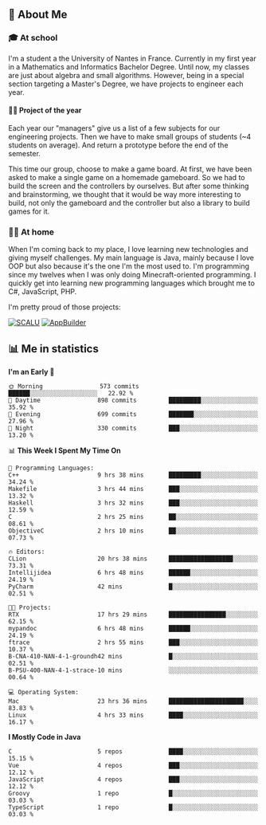 ## 👀 About Me

### 🎓 At school

I'm a student a the University of Nantes in France. Currently in my first year in a Mathematics and Informatics Bachelor Degree. Until now, my classes are just about algebra and small algorithms. However, being in a special section targeting a Master's Degree, we have projects to engineer each year. 

#### 🔧🔬 Project of the year

Each year our "managers" give us a list of a few subjects for our engineering projects. Then we have to make small groups of students (~4 students on average). And return a prototype before the end of the semester.

This time our group, choose to make a game board. At first, we have been asked to make a single game on a homemade gameboard. So we had to build the screen and the controllers by ourselves. 
But after some thinking and brainstorming, we thought that it would be way more interesting to build, not only the gameboard and the controller but also a library to build games for it.

### 👨‍💻 At home

When I'm coming back to my place, I love learning new technologies and giving myself challenges. My main language is Java, mainly because I love OOP but also because it's the one I'm the most used to. I'm programming since my twelves when I was only doing Minecraft-oriented programming.  I quickly get into learning new programming languages which brought me to C#, JavaScript, PHP. 

I'm pretty proud of those projects:

[![SCALU](https://github-readme-stats.vercel.app/api/pin?username=renardfute&repo=SCALU)](https://github.com/renardfute/scalu)
[![AppBuilder](https://github-readme-stats.vercel.app/api/pin?username=pulsedev2&repo=AppBuilder)](https://github.com/pulsedev2/AppBuilder)

## 📊 Me in statistics
<!--START_SECTION:waka-->
**I'm an Early 🐤** 

```text
🌞 Morning                573 commits         ██████░░░░░░░░░░░░░░░░░░░   22.92 % 
🌆 Daytime                898 commits         █████████░░░░░░░░░░░░░░░░   35.92 % 
🌃 Evening                699 commits         ███████░░░░░░░░░░░░░░░░░░   27.96 % 
🌙 Night                  330 commits         ███░░░░░░░░░░░░░░░░░░░░░░   13.20 % 
```


📊 **This Week I Spent My Time On** 

```text
💬 Programming Languages: 
C++                      9 hrs 38 mins       █████████░░░░░░░░░░░░░░░░   34.24 % 
Makefile                 3 hrs 44 mins       ███░░░░░░░░░░░░░░░░░░░░░░   13.32 % 
Haskell                  3 hrs 32 mins       ███░░░░░░░░░░░░░░░░░░░░░░   12.59 % 
C                        2 hrs 25 mins       ██░░░░░░░░░░░░░░░░░░░░░░░   08.61 % 
ObjectiveC               2 hrs 10 mins       ██░░░░░░░░░░░░░░░░░░░░░░░   07.73 % 

🔥 Editors: 
CLion                    20 hrs 38 mins      ██████████████████░░░░░░░   73.31 % 
Intellijidea             6 hrs 48 mins       ██████░░░░░░░░░░░░░░░░░░░   24.19 % 
PyCharm                  42 mins             █░░░░░░░░░░░░░░░░░░░░░░░░   02.51 % 

🐱‍💻 Projects: 
RTX                      17 hrs 29 mins      ████████████████░░░░░░░░░   62.15 % 
mypandoc                 6 hrs 48 mins       ██████░░░░░░░░░░░░░░░░░░░   24.19 % 
ftrace                   2 hrs 55 mins       ███░░░░░░░░░░░░░░░░░░░░░░   10.37 % 
B-CNA-410-NAN-4-1-groundh42 mins             █░░░░░░░░░░░░░░░░░░░░░░░░   02.51 % 
B-PSU-400-NAN-4-1-strace-10 mins             ░░░░░░░░░░░░░░░░░░░░░░░░░   00.64 % 

💻 Operating System: 
Mac                      23 hrs 36 mins      █████████████████████░░░░   83.83 % 
Linux                    4 hrs 33 mins       ████░░░░░░░░░░░░░░░░░░░░░   16.17 % 
```

**I Mostly Code in Java** 

```text
C                        5 repos             ████░░░░░░░░░░░░░░░░░░░░░   15.15 % 
Vue                      4 repos             ███░░░░░░░░░░░░░░░░░░░░░░   12.12 % 
JavaScript               4 repos             ███░░░░░░░░░░░░░░░░░░░░░░   12.12 % 
Groovy                   1 repo              █░░░░░░░░░░░░░░░░░░░░░░░░   03.03 % 
TypeScript               1 repo              █░░░░░░░░░░░░░░░░░░░░░░░░   03.03 % 
```




<!--END_SECTION:waka-->
